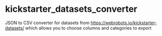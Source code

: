 # kickstarter_datasets_converter
JSON to CSV converter for datasets from https://webrobots.io/kickstarter-datasets/ which allows you to choose columns and categories to export 
